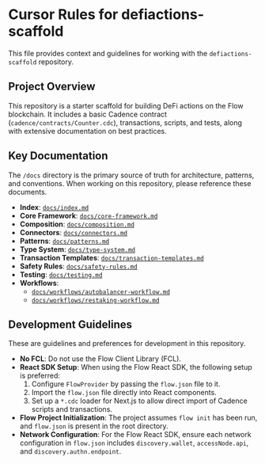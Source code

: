 # Cursor Rules for defiactions-scaffold

This file provides context and guidelines for working with the `defiactions-scaffold` repository.

## Project Overview

This repository is a starter scaffold for building DeFi actions on the Flow blockchain. It includes a basic Cadence contract (`cadence/contracts/Counter.cdc`), transactions, scripts, and tests, along with extensive documentation on best practices.

## Key Documentation

The `/docs` directory is the primary source of truth for architecture, patterns, and conventions. When working on this repository, please reference these documents.

- **Index**: [`docs/index.md`](./docs/index.md)
- **Core Framework**: [`docs/core-framework.md`](./docs/core-framework.md)
- **Composition**: [`docs/composition.md`](./docs/composition.md)
- **Connectors**: [`docs/connectors.md`](./docs/connectors.md)
- **Patterns**: [`docs/patterns.md`](./docs/patterns.md)
- **Type System**: [`docs/type-system.md`](./docs/type-system.md)
- **Transaction Templates**: [`docs/transaction-templates.md`](./docs/transaction-templates.md)
- **Safety Rules**: [`docs/safety-rules.md`](./docs/safety-rules.md)
- **Testing**: [`docs/testing.md`](./docs/testing.md)
- **Workflows**:
    - [`docs/workflows/autobalancer-workflow.md`](./docs/workflows/autobalancer-workflow.md)
    - [`docs/workflows/restaking-workflow.md`](./docs/workflows/restaking-workflow.md)

## Development Guidelines

These are guidelines and preferences for development in this repository.

- **No FCL**: Do not use the Flow Client Library (FCL).
- **React SDK Setup**: When using the Flow React SDK, the following setup is preferred:
    1.  Configure `FlowProvider` by passing the `flow.json` file to it.
    2.  Import the `flow.json` file directly into React components.
    3.  Set up a `*.cdc` loader for Next.js to allow direct import of Cadence scripts and transactions.
- **Flow Project Initialization**: The project assumes `flow init` has been run, and `flow.json` is present in the root directory.
- **Network Configuration**: For the Flow React SDK, ensure each network configuration in `flow.json` includes `discovery.wallet`, `accessNode.api`, and `discovery.authn.endpoint`. 